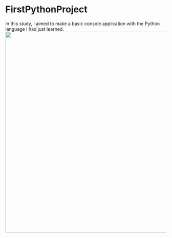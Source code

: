 # FirstPythonProject
In this study, I aimed to make a basic console application with the Python language I had just learned.
<img width="1200" height="628" src="https://images.datacamp.com/image/upload/f_auto,q_auto:best/v1603718736/Why_Your_Company_Needs_Python_for_Business_Analytics_xzzles.png">
